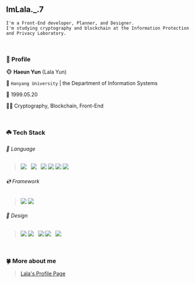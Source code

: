 ## ImLala._.7
    I'm a Front-End developer, Planner, and Designer.
    I'm studying cryptography and blockchain at the Information Protection and Privacy Laboratory.

<br/>
   
### 🌱 Profile
 🐵 **Haeun Yun** (Lala Yun)

 🏫 `Hanyang University` | the Department of Information Systems   
       
 🎉 1999.05.20   
       
 👩‍💻 Cryptography, Blockchain, Front-End   

<br/>
   
### ☘️ Tech Stack   
###### 📀 Language    
   > <img src="https://img.shields.io/badge/Java-007396?style=flat-square&logo=Java&logoColor=white"/> &nbsp; <img src="https://img.shields.io/badge/Python-3766AB?style=flat-square&logo=Python&logoColor=white"/> &nbsp;  <img src="https://img.shields.io/badge/HTML5-E34F26?style=flat-square&logo=HTML5&logoColor=white"/> <img src="https://img.shields.io/badge/CSS3-1572B6?style=flat-square&logo=CSS3&logoColor=white"/> <img src="https://img.shields.io/badge/Javascript-F7DF1E?style=flat-square&logo=Javascript&logoColor=white"/> <img src="https://img.shields.io/badge/Typescript-3178C6?style=flat-square&logo=Typescript&logoColor=white"/>  
   
###### 💿 Framework    
   > <img src="https://img.shields.io/badge/Vue.js-4FC08D?style=flat-square&logo=Vue.js&logoColor=white"/> <img src="https://img.shields.io/badge/React-61DBFB?style=flat-square&logo=React&logoColor=white"/>
   
###### 🎨 Design    
   > <img src="https://img.shields.io/badge/Figma-F24E1E?style=flat-square&logo=Figma&logoColor=white"/> <img src="https://img.shields.io/badge/Adobe XD-FF61F6?style=flat-square&logo=Adobe XD&logoColor=white"/> &nbsp; <img src="https://img.shields.io/badge/Adobe Photoshop-31A8FF?style=flat-square&logo=Adobe Photoshop&logoColor=white"/> <img src="https://img.shields.io/badge/Adobe Illustrator-FF9A00?style=flat-square&logo=Adobe Illustrator&logoColor=white"/> &nbsp; <img src="https://img.shields.io/badge/Adobe Premiere Pro-9999FF?style=flat-square&logo=Adobe Premiere Pro&logoColor=white"/>     

<br/>

### 🍀 More about me   
   > [Lala's Profile Page](https://sulfuric-rodent-b48.notion.site/8ee251dd75f34d0687b9f200d931e453, "notion link")
